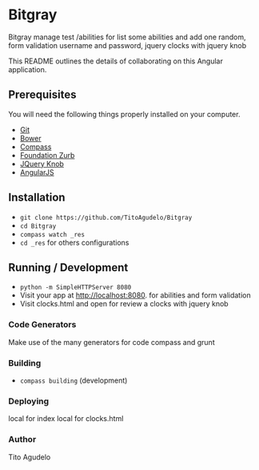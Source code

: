# Bitgray
Bitgray manage test /abilities for list some abilities and add one random, form validation username and password, jquery clocks with jquery knob 


This README outlines the details of collaborating on this Angular application.

## Prerequisites

You will need the following things properly installed on your computer.

* [Git](http://git-scm.com/)
* [Bower](http://bower.io/)
* [Compass](http://compass-style.org/)
* [Foundation Zurb](http://foundation.zurb.com/)
* [JQuery Knob](http://anthonyterrien.com/knob/)
* [AngularJS](https://angularjs.org/)

## Installation

* `git clone https://github.com/TitoAgudelo/Bitgray`
* `cd Bitgray`
* `compass watch _res`
* `cd _res` for others configurations

## Running / Development

* `python -m SimpleHTTPServer 8080`
* Visit your app at [http://localhost:8080](http://localhost:8080). for abilities and form validation
* Visit clocks.html and open for review a clocks with jquery knob

### Code Generators

Make use of the many generators for code compass and grunt

### Building

* `compass building` (development)

### Deploying

local for index
local for clocks.html

### Author
Tito Agudelo
